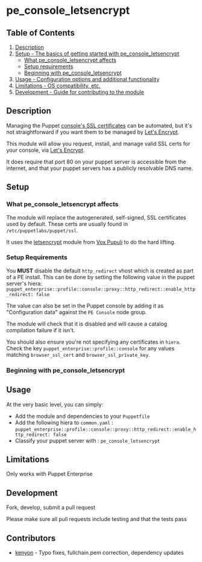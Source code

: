 # pe_console_letsencrypt


## Table of Contents

1. [Description](#description)
1. [Setup - The basics of getting started with pe_console_letsencrypt](#setup)
    * [What pe_console_letsencrypt affects](#what-pe_console_letsencrypt-affects)
    * [Setup requirements](#setup-requirements)
    * [Beginning with pe_console_letsencrypt](#beginning-with-pe_console_letsencrypt)
1. [Usage - Configuration options and additional functionality](#usage)
1. [Limitations - OS compatibility, etc.](#limitations)
1. [Development - Guide for contributing to the module](#development)

## Description

Managing the Puppet [console's SSL certificates](https://www.puppet.com/docs/pe/latest/use_a_custom_ssl_cert_for_the_console.html) can be automated, but it's not straightforward if you want them to be managed by [Let's Encrypt](https://letsencrypt.org).

This module will allow you request, install, and manage valid SSL certs for your console, via [Let's Encrypt](https://letsencrypt.org).

It does require that port 80 on your puppet server is accessible from the internet, and that your puppet servers has a publicly resolvable DNS name.

## Setup

### What pe_console_letsencrypt affects

The module will replace the autogenerated, self-signed, SSL certificates used by default.  These certs are usually found in `/etc/puppetlabs/puppet/ssl`.

It uses the [letsencrypt](https://forge.puppet.com/modules/puppet/letsencrypt/readme) module from [Vox Pupuli](https://voxpupuli.org) to do the hard lifting.

### Setup Requirements

You **MUST** disable the default `http_redirect` vhost which is created as part of a PE install.  This can be done by setting the following value in the puppet server's hiera:
`puppet_enterprise::profile::console::proxy::http_redirect::enable_http_redirect: false`

The value can also be set in the Puppet console by adding it as "Configuration data" against the `PE Console` node group.

The module will check that it is disabled and will cause a catalog compilation failure if it isn't.

You should also ensure you're not specifying any certificates in `hiera`.  Check the key `puppet_enterprise::profile::console` for any values matching `browser_ssl_cert` and `browser_ssl_private_key`.

### Beginning with pe_console_letsencrypt

## Usage

At the very basic level, you can simply:
* Add the module and dependencies to your `Puppetfile`
* Add the following hiera to `common.yaml` : `puppet_enterprise::profile::console::proxy::http_redirect::enable_http_redirect: false`
* Classify your puppet server with : `pe_console_letsencrypt`

## Limitations

Only works with Puppet Enterprise

## Development

Fork, develop, submit a pull request

Please make sure all pull requests include testing and that the tests pass

## Contributors

- [kenyon](https://github.com/kenyon) - Typo fixes, fullchain.pem correction, dependency updates
